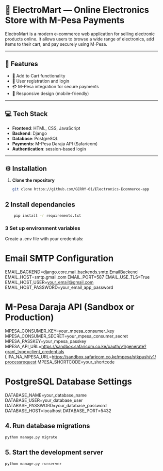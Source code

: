 # 🔌 ElectroMart — Online Electronics Store with M-Pesa Payments

ElectroMart is a modern e-commerce web application for selling electronic products online. It allows users to browse a wide range of electronics, add items to their cart, and pay securely using M-Pesa.

---

## 🚀 Features

- 🛒 Add to Cart functionality
- 👤 User registration and login
- 💳 M-Pesa integration for secure payments
- 📱 Responsive design (mobile-friendly)

---

## 💻 Tech Stack

- **Frontend**: HTML, CSS, JavaScript 
- **Backend**: Django 
- **Database**: PostgreSQL
- **Payments**: M-Pesa Daraja API (Safaricom)
- **Authentication**: session-based login

---

## ⚙️ Installation

1. **Clone the repository**

   ```bash
   git clone https://github.com/GERRY-01/Electronics-Ecommerce-app
   ```

## 2 Install dependancies 

```bash
    pip install -r requirements.txt

```
### 3 Set up environment variables
Create a .env file with your credentials:

# Email SMTP Configuration
EMAIL_BACKEND=django.core.mail.backends.smtp.EmailBackend
EMAIL_HOST=smtp.gmail.com
EMAIL_PORT=587
EMAIL_USE_TLS=True
EMAIL_HOST_USER=your_email@gmail.com
EMAIL_HOST_PASSWORD=your_email_app_password

# M-Pesa Daraja API (Sandbox or Production)
MPESA_CONSUMER_KEY=your_mpesa_consumer_key
MPESA_CONSUMER_SECRET=your_mpesa_consumer_secret
MPESA_PASSKEY=your_mpesa_passkey
MPESA_API_URL=https://sandbox.safaricom.co.ke/oauth/v1/generate?grant_type=client_credentials
LIPA_NA_MPESA_URL=https://sandbox.safaricom.co.ke/mpesa/stkpush/v1/processrequest
MPESA_SHORTCODE=your_shortcode

# PostgreSQL Database Settings
DATABASE_NAME=your_database_name
DATABASE_USER=your_database_user
DATABASE_PASSWORD=your_database_password
DATABASE_HOST=localhost
DATABASE_PORT=5432

## 4. Run database migrations

```bash
python manage.py migrate
```

## 5. Start the development server

```bash
python manage.py runserver
```